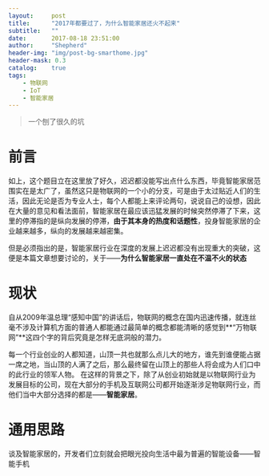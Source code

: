 ```yaml
---
layout:     post
title:      "2017年都要过了，为什么智能家居还火不起来"
subtitle:   ""
date:       2017-08-18 23:51:00
author:     "Shepherd"
header-img: "img/post-bg-smarthome.jpg"
header-mask: 0.3
catalog:    true
tags:
    - 物联网
    - IoT
    - 智能家居
---
```


>一个刨了很久的坑

# 前言
   如上，这个题目立在这里放了好久，迟迟都没能写出点什么东西，毕竟智能家居范围实在是太广了，虽然这只是物联网的一个小的分支，可是由于太过贴近人们的生活，因此无论是否为专业人士，每个人都能上来评论两句，说说自己的设想，因此在大量的意见和看法面前，智能家居在最应该迅猛发展的时候突然停滞了下来，这里的停滞指的是纵向发展的停滞，**由于其本身的热度和话题性**，投身智能家居的企业越来越多，纵向的发展越来越密集。
   
   但是必须指出的是，智能家居行业在深度的发展上迟迟都没有出现重大的突破，这便是本篇文章想要讨论的，关于——**为什么智能家居一直处在不温不火的状态**
   
# 现状
   自从2009年温总理“感知中国”的讲话后，物联网的概念在国内迅速传播，就连丝毫不涉及计算机方面的普通人都能通过最简单的概念都能清晰的感觉到**“万物联网”**这四个字的背后究竟是怎样无底洞般的潜力。
   
   每一个行业创业的人都知道，山顶一共也就那么点儿大的地方，谁先到谁便能占据一席之地，当山顶的人满了之后，那么最终留在山顶上的那些人将会成为人们口中的此行业的领军人物。
   在这样的背景之下，除了从创业初始就是以物联网行业为发展目标的公司，现在大部分的手机及互联网公司都开始逐渐涉足物联网行业，而他们当中大部分选择的都是——**智能家居**。


# 通用思路
   谈及智能家居的，开发者们立刻就会把眼光投向生活中最为普遍的智能设备——智能手机
	